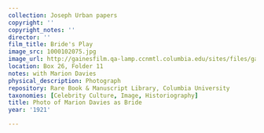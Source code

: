 ```yaml
---
collection: Joseph Urban papers
copyright: ''
copyright_notes: ''
director: ''
film_title: Bride's Play
image_src: 1000102075.jpg
image_url: http://gainesfilm.qa-lamp.ccnmtl.columbia.edu/sites/files/gainesfilm/images/1000102075.jpg
location: Box 26, Folder 11
notes: with Marion Davies
physical_description: Photograph
repository: Rare Book & Manuscript Library, Columbia University
taxonomies: [Celebrity Culture, Image, Historiography]
title: Photo of Marion Davies as Bride
year: '1921'

---
```

